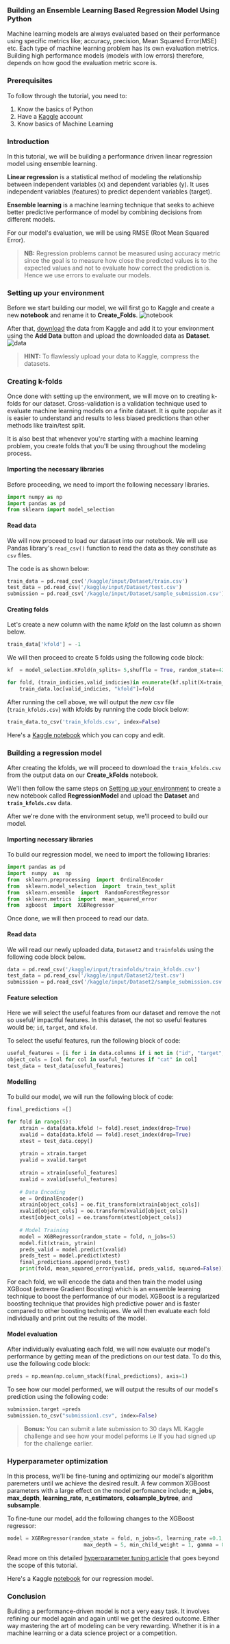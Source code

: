 ﻿### Building an Ensemble Learning Based Regression Model Using Python

Machine learning models are always evaluated based on their performance using specific metrics like; accuracy, precision, Mean Squared Error(MSE) etc. Each type of machine learning problem has its own evaluation metrics.
Building high performance models (models with low errors) therefore, depends on how good the evaluation metric score is.

### Prerequisites

To follow through the tutorial, you need to:

1. Know the basics of Python
2. Have a [Kaggle](https://www.kaggle.com/) account
3. Know basics of Machine Learning

### Introduction

In this tutorial, we will be building a performance driven linear regression model using ensemble learning.

 **Linear regression** is a statistical method of modeling the relationship between independent variables (x) and dependent variables (y). It uses independent variables (features) to predict dependent variables (target).

**Ensemble learning** is a machine learning technique that seeks to achieve better predictive performance of model by combining decisions from different models.

For our model's evaluation, we will be using RMSE (Root Mean Squared Error).

> **NB:** Regression problems cannot be measured using accuracy metric since the goal is to measure how close the predicted values is to the expected values and not to evaluate how correct the prediction is. Hence we use errors to evaluate our models.

### Setting up your environment

Before we start building our model, we will first go to Kaggle and create a new **notebook** and rename it to **Create_Folds**.
![notebook](engineering-education/building-an-ensemble-learning-based-regression-model-using-python/notebook.jpg)

After that, [download](https://www.kaggle.com/c/30-days-of-ml/data) the data from Kaggle and add it to your environment using the **Add Data** button and upload the downloaded data as **Dataset**.
![data](engineering-education/building-an-ensemble-learning-based-regression-model-using-python/data.jpg)

>**HINT:**  To flawlessly upload your data to Kaggle, compress the datasets.

### Creating k-folds

Once done with setting up the environment, we will move on to creating k-folds for our dataset.
Cross-validation is a validation technique used to evaluate machine learning models on a finite dataset.  It is quite popular as it is easier to understand and results to less biased predictions than other methods like train/test split.

It is also best that whenever you're starting with a machine learning problem, you create folds that you'll be using throughout the modeling process.

#### Importing the necessary libraries

Before proceeding, we need to import the following necessary libraries.

```python
import numpy as np 
import pandas as pd 
from sklearn import model_selection
```

#### Read data

We will now proceed to load our dataset into our notebook. We will use Pandas library's `read_csv()` function to read the data as they constitute as `csv` files.

The code is as shown below:

```python
train_data = pd.read_csv('/kaggle/input/Dataset/train.csv')
test_data = pd.read_csv('/kaggle/input/Dataset/test.csv')
submission = pd.read_csv('/kaggle/input/Dataset/sample_submission.csv')
```

#### Creating folds

Let's create a new column with the name *kfold* on the last column as shown below.

```python
train_data['kfold'] = -1
```

We will then proceed to create 5 folds using the following code block:

```python
kf  = model_selection.KFold(n_splits= 5,shuffle = True, random_state=42)

for fold, (train_indicies,valid_indicies)in enumerate(kf.split(X=train_data)):
    train_data.loc[valid_indicies, "kfold"]=fold
```

After running the cell above, we will output the *new* csv file (`train_kfolds.csv`) with kfolds by running the code block below:

```python
train_data.to_csv('train_kfolds.csv', index=False)
```

Here's a [Kaggle notebook](https://www.kaggle.com/adhingafredrick/create-kfolds) which you can copy and edit.

### Building a regression model

After creating the kfolds, we will proceed to download the `train_kfolds.csv` from the output data on our **Create_kFolds** notebook.

We'll then follow the same steps on [Setting up your environment](#setting-up-your-environment) to create a new notebook called **RegressionModel** and upload the **Dataset** and **`train_kfolds.csv`** data.

After we're done with the environment setup, we'll proceed to build our model.

#### Importing necessary libraries

To build our regression model, we need to import the following libraries:

```python
import pandas as pd
import  numpy  as  np
from  sklearn.preprocessing  import  OrdinalEncoder
from  sklearn.model_selection  import  train_test_split
from  sklearn.ensemble  import  RandomForestRegressor
from  sklearn.metrics  import  mean_squared_error
from  xgboost  import  XGBRegressor
```

Once done, we will then proceed to read our data.

#### Read data

We will read our newly uploaded data, `Dataset2` and `trainfolds` using the following code block below.

```python
data = pd.read_csv('/kaggle/input/trainfolds/train_kfolds.csv')
test_data = pd.read_csv('/kaggle/input/Dataset2/test.csv')
submission = pd.read_csv('/kaggle/input/Dataset2/sample_submission.csv')
```

#### Feature selection

Here we will select the useful features from our dataset and remove the not so useful/ impactful features. In this dataset, the not so useful features would be; `id`, `target`, and `kfold`.

To select the useful features, run the following block of code:

```python
useful_features = [i for i in data.columns if i not in ("id", "target","kfold")]
object_cols = [col for col in useful_features if "cat" in col]
test_data = test_data[useful_features]
```

#### Modelling

To build our model, we will run the following block of code:

```python
final_predictions =[]

for fold in range(5):
    xtrain = data[data.kfold != fold].reset_index(drop=True)
    xvalid = data[data.kfold == fold].reset_index(drop=True)
    xtest = test_data.copy()
    
    ytrain = xtrain.target
    yvalid = xvalid.target
    
    xtrain = xtrain[useful_features]
    xvalid = xvalid[useful_features]
    
    # Data Encoding 
    oe = OrdinalEncoder()
    xtrain[object_cols] = oe.fit_transform(xtrain[object_cols])
    xvalid[object_cols] = oe.transform(xvalid[object_cols])
    xtest[object_cols] = oe.transform(xtest[object_cols])
    
    # Model Training
    model = XGBRegressor(random_state = fold, n_jobs=5)
    model.fit(xtrain, ytrain)
    preds_valid = model.predict(xvalid)
    preds_test = model.predict(xtest)
    final_predictions.append(preds_test)
    print(fold, mean_squared_error(yvalid, preds_valid, squared=False))
```

For each fold, we will encode the data and then train the model using XGBoost (extreme Gradient Boosting) which is an ensemble learning technique to boost the performance of our model.
XGBoost is a regularized boosting technique that provides high predictive power and is faster compared to other boosting techniques.
We will then evaluate each fold individually and print out the results of the model.

#### Model evaluation
  
 After individually evaluating each fold, we will now evaluate our model's performance by getting mean of the predictions on our test data. To do this, use the following code block:

```python
preds = np.mean(np.column_stack(final_predictions), axis=1)
```

To see how our model performed, we will output the results of our model's prediction using the following code:

```python
submission.target =preds
submission.to_csv("submission1.csv", index=False)
```

>**Bonus:** You can submit a late submission to 30 days ML Kaggle challenge and see how your model peforms i.e If you had signed up for the challenge earlier.

### Hyperparameter optimization

In this process, we'll be fine-tuning and optimizing our model's algorithm paremeters until we achieve the desired result.
A few common XGBoost parameters with a large effect on the model perfomance include; **n_jobs**, **max_depth**, **learning_rate**, **n_estimators**, **colsample_bytree**, and **subsample**.

To fine-tune our model, add the following changes to the XGBoost regressor:

```python
model = XGBRegressor(random_state = fold, n_jobs=5, learning_rate =0.1, subsample=0.8,
                         max_depth = 5, min_child_weight = 1, gamma = 0, scale_pos_weight = 1)
```

Read more on this detailed [hyperparameter tuning article](https://www.analyticsvidhya.com/blog/2016/03/complete-guide-parameter-tuning-xgboost-with-codes-python/) that goes beyond the scope of this tutorial.

Here's a Kaggle [notebook](https://www.kaggle.com/adhingafredrick/regressionmodel) for our regression model.

### Conclusion

Building a performance-driven model is not a very easy task. It involves refining our model again and again until we get the desired outcome. Either way mastering the art of modeling can be very rewarding. Whether it is in a machine learning or a data science project or a competition.

